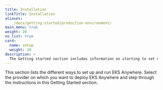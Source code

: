 ```yaml
---
title: Installation
linkTitle: Installation
aliases:
    /docs/getting-started/production-environment/
main_menu: true
weight: 20
no_list: true
card:
  name: setup
  weight: 20
description: >
  The Getting started section includes information on starting to set up your own EKS Anywhere cluster.
---
```


<!-- overview -->

This section lists the different ways to set up and run EKS Anywhere.
Select the provider on which you want to deploy EKS Anywhere and step through the instructions in this Getting Started section.

<!-- body -->

